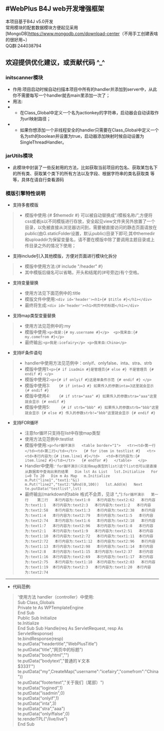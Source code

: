 #WebPlus B4J web开发增强框架
---
> 
本项目基于B4J v5.0开发  
常用模块的配套数据模块方便起见采用[MongoDB]<https://www.mongodb.com/download-center>（不用手工创建表啥的很好用~）  
QQ群:244038794  

欢迎提供优化建议，或贡献代码 ^_^
---
### initscanner模块  
* 作用:项目启动时候自动扫描本项目中所有的handler并添加到server中，从此你不需要每写一个handler就去main里添加一次了；  
* 用法:  
* * 在Class_Global中定义一个名为actionkey的字符串，启动器会自动读取作为url映射路径；  
* * 如果你想添加一个非线程安全的handler只需要在Class_Global中定义一个名为sth的boolean并设置为true，启动器添加映射时候自动设置为SingleThreadHandler。

### jarUtils模块
* 此模块中封装了一些反射用的方法，比如获取当前项目的包名、获取某包名下的所有类、获取某个类下的所有方法以及字段、根据字符串的类名获取类 等等，具体在请自行查看源码



   
### 模版引擎特性说明
* 支持多套模版
> * 模版中使用:{# $themedir #} 可以被自动替换成"/模板名称/",方便将css或者js以不同模版进行存放，安全起见view文件夹另外放置了一个目录，以免被直接从浏览器访问到，需要被直接访问的静态页面请放在public(由G.staticFolder设置，默认public)目录下即可;其中themedir和uploaddir为保留变量名，请不要在模版中除了要调用主题目录或上传目录之外的情况下使用；

* 支持include引入其他模版，方便对页面进行模块化拆分
> * 模版中使用方法:{# include "/header" #}
> * 其中模版后缀名可以省略，开头和结尾的(#号旁边)有个空格。

* 支持变量替换  
> * 使用方法见下面范例中的:title
> * 模版文件中使用:`<div id='header'><h1>{# $title #}</h1></div>`<br>
> * 最终将生成:`<div id='header'><h1>网页中的标题</h1></div>`

* 支持map类型变量替换
> * 使用方法见范例中的:my
> * 模版中使用:`<p>我是:{# my.username #}</p>  <p>我来自:{# my.comefrom #}</p>`  
> * 最终输出:`<p>我是:icefairy</p>
    <p>我来自:China</p>`

* 支持IF条件语句  
> * handler中使用方法见范例中：onlyif、onlyfalse、inta、stra、strb  
> * 模版中使用1:`<p>{# if isadmin #}是管理员{# else #}
        不是管理员
    {# endif #}
    </p>`
> * 模版中使用2:`<p>{# if onlyif #}这是单条件示范
    {# endif #}
	</p>`
> * 模版中使用3:`    {# if inta=3 #}
	如果传入的参数inta=3这里就会显示
	{# endif #}`
> * 模版中使用4:`    {# if stra="aaa" #}
    如果传入的参数stra="aaa"这里就会显示
	{# endif #}`
> * 模版中使用5:`     {# if strb="bbb" #}
	如果传入的参数strb="bbb"这里就会显示
	{# else #}
	传入的参数strb!="bbb"这里就会显示
	{# endif #}`
* 支持FOR循环
> * 注意for循环只支持在list中存放map类型
> * 使用方法见范例中:testlist
> * 模版中使用:`<p>for循环演示  
		<table border="1">  
			<tr><td>第一行</td><td>第二行</td></tr>  
		{# for item in testlist #}  
			<tr><td>本行内容为:{# item.line1 #}</td>  
			<td>本行内容为:{# item.line2 #}</td></tr>  
		{# endfor #}  
		</table>  
	</p>`
> * Handler中使用:`'for循环演示(只支持map类型的list)这个list也可以是直接从数据库中查询出来的结果  
	Dim lst As List  
	lst.Initialize  
	For i=0 To 20  
		Dim m As Map  
		m.Initialize  
		m.Put("line1","text1:"&i)  
		m.Put("line2","text2:"&Rnd(0,100))  
		lst.Add(m)  
	Next  
	te.putData("testlist",lst)` 
> * 最终输出(markdown的table 格式不会弄，见谅 ^_^):`for循环演示  
第一行    第二行  
本行内容为:text1:0	本行内容为:text2:62  
本行内容为:text1:1	本行内容为:text2:3  
本行内容为:text1:2	本行内容为:text2:58  
本行内容为:text1:3	本行内容为:text2:38  
本行内容为:text1:4	本行内容为:text2:79  
本行内容为:text1:5	本行内容为:text2:74  
本行内容为:text1:6	本行内容为:text2:18  
本行内容为:text1:7	本行内容为:text2:96  
本行内容为:text1:8	本行内容为:text2:1  
本行内容为:text1:9	本行内容为:text2:51  
本行内容为:text1:10	本行内容为:text2:72  
本行内容为:text1:11	本行内容为:text2:72  
本行内容为:text1:12	本行内容为:text2:96  
本行内容为:text1:13	本行内容为:text2:98  
本行内容为:text1:14	本行内容为:text2:8  
本行内容为:text1:15	本行内容为:text2:37  
本行内容为:text1:16	本行内容为:text2:69  
本行内容为:text1:17	本行内容为:text2:75  
本行内容为:text1:18	本行内容为:text2:83  
本行内容为:text1:19	本行内容为:text2:3  
本行内容为:text1:20	本行内容为:text2:74  
`
---
* 代码范例:
> '使用方法 handler（controller）中使用:   
Sub Class_Globals  
    Private te As WPTemplateEngine  
End Sub  
Public Sub Initialize  
    te.Initialize  
End Sub 
Sub Handle(req As ServletRequest, resp As ServletResponse)  
    te.bindResponse(resp)  
	te.putData("headertitle","WebPlusTitle")  
	te.putData("title","网页中的标题")  
	te.putData("bodyhtml","<script>al1ert('test');</script>")  
	te.putData("bodytext","普通的￥文本<br />$3331'")  
	te.putData("my",CreateMap("username":"icefairy","comefrom":"China"))  
	te.putData("footertext","关于我们（尾部）")  
	te.putData("logined",1)  
	te.putData("isadmin",0)  
	te.putData("onlyif",1)  
	te.putData("inta",3)  
	te.putData("stra","aaa")  
	te.putData("onlyiffalse",0)  
	te.renderTPL("/live/live")  
End Sub  
